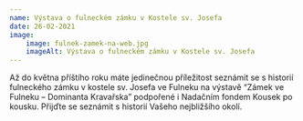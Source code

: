 ```yaml
---
name: Výstava o fulneckém zámku v Kostele sv. Josefa
date: 26-02-2021
image:
    image: fulnek-zamek-na-web.jpg
    imageAlt: Výstava o fulneckém zámku v Kostele sv. Josefa
---
```

Až do května příštího roku máte jedinečnou příležitost seznámit se s historií fulneckého zámku v kostele sv. Josefa ve Fulneku na výstavě &#8220;Zámek ve Fulneku &#8211; Dominanta Kravařska&#8221; podpořené i Nadačním fondem Kousek po kousku. Přijďte se seznámit s historií Vašeho nejbližšího okolí.
